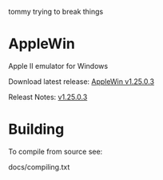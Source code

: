tommy trying to break things


AppleWin
========

Apple II emulator for Windows

Download latest release: [AppleWin v1.25.0.3](https://github.com/AppleWin/AppleWin/releases/download/v1.25.0.3/AppleWin1.25.0.3.zip)

Releast Notes: [v1.25.0.3](https://github.com/AppleWin/AppleWin/releases/tag/v1.25.0.3)


Building
========
To compile from source see:

   docs/compiling.txt
